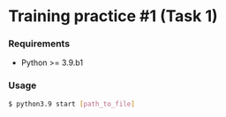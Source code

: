 # Training practice #1 (Task 1)


### Requirements
 - Python >= 3.9.b1
 
### Usage
```bash
$ python3.9 start [path_to_file]
```
